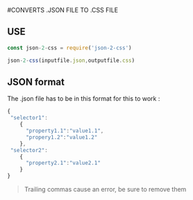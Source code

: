#CONVERTS .JSON FILE TO .CSS FILE

## USE

```javascript
const json-2-css = require('json-2-css')

json-2-css(inputfile.json,outputfile.css)
```

## JSON format

The .json file has to be in this format for this to work :

```javascript
{
 "selector1":
    {
      "property1.1":"value1.1",
      "propery1.2":"value1.2"
    },
 "selector2":
    {
      "property2.1":"value2.1"
    }
}
```

> Trailing commas cause an error, be sure to remove them
 
